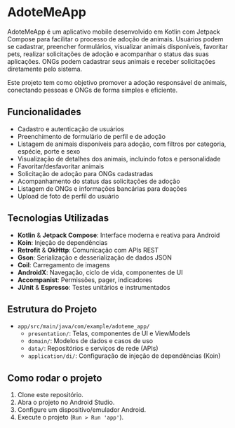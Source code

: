 # AdoteMeApp

AdoteMeApp é um aplicativo mobile desenvolvido em Kotlin com Jetpack Compose para facilitar o processo de adoção de animais. Usuários podem se cadastrar, preencher formulários, visualizar animais disponíveis, favoritar pets, realizar solicitações de adoção e acompanhar o status das suas aplicações. ONGs podem cadastrar seus animais e receber solicitações diretamente pelo sistema.

Este projeto tem como objetivo promover a adoção responsável de animais, conectando pessoas e ONGs de forma simples e eficiente.

## Funcionalidades

- Cadastro e autenticação de usuários
- Preenchimento de formulário de perfil e de adoção
- Listagem de animais disponíveis para adoção, com filtros por categoria, espécie, porte e sexo
- Visualização de detalhes dos animais, incluindo fotos e personalidade
- Favoritar/desfavoritar animais
- Solicitação de adoção para ONGs cadastradas
- Acompanhamento do status das solicitações de adoção
- Listagem de ONGs e informações bancárias para doações
- Upload de foto de perfil do usuário

## Tecnologias Utilizadas

- **Kotlin** & **Jetpack Compose**: Interface moderna e reativa para Android
- **Koin**: Injeção de dependências
- **Retrofit** & **OkHttp**: Comunicação com APIs REST
- **Gson**: Serialização e desserialização de dados JSON
- **Coil**: Carregamento de imagens
- **AndroidX**: Navegação, ciclo de vida, componentes de UI
- **Accompanist**: Permissões, pager, indicadores
- **JUnit** & **Espresso**: Testes unitários e instrumentados

## Estrutura do Projeto

- `app/src/main/java/com/example/adoteme_app/`
  - `presentation/`: Telas, componentes de UI e ViewModels
  - `domain/`: Modelos de dados e casos de uso
  - `data/`: Repositórios e serviços de rede (APIs)
  - `application/di/`: Configuração de injeção de dependências (Koin)

## Como rodar o projeto

1. Clone este repositório.
2. Abra o projeto no Android Studio.
3. Configure um dispositivo/emulador Android.
4. Execute o projeto (`Run > Run 'app'`).
